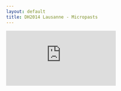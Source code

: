 ```yaml
---
layout: default
title: DH2014 Lausanne - Micropasts
---
```

<div class="embed-responsive embed-responsive-4by3">
  <iframe src="https://docs.google.com/presentation/d/e/2PACX-1vShwg4KdvjedcuCUp8BJtdrjGR5iVltFTKEZtWuS1OoPvgBJEzYFCXIuKutJhrZlfoPgW59UPQmy9Ic/embed?start=false&loop=false&delayms=3000" frameborder="0" class="embed-responsive-item" allowfullscreen="true" mozallowfullscreen="true" webkitallowfullscreen="true"></iframe>
</div>
